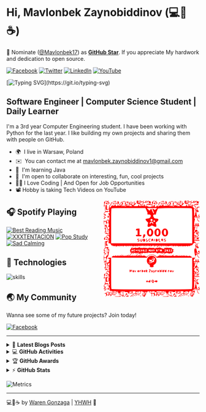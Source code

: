 <!-- Hi 👋 My name is Mavlonbek Zaynobiddinov
============================
<p align="center">
  <a href="https://github.com/DenverCoder1/readme-typing-svg"><img src="https://readme-typing-svg.herokuapp.com?color=%2336BCF7&lines=Full+stack+Web+Developer;Love+Coding;Good+at+Python;Always-Learning&font=Fira%20Code&center=true&width=440&height=45&color=f75c7e&vCenter=true&size=22"></a>
</p>

Software Engineer | Computer Science Student | Daily Learner
-----------------------------------------------------------------

I'm a 3rd year Computer Engineering student. I have been working with Python for the last year. I like building my own projects and sharing them with people on GitHub.

* 🌍  I live in Warsaw, Poland
* ✉️  You can contact me at [mavlonbek.zaynobiddinov1@gmail.com](mailto:mavlonbek.zaynobiddinov1@gmail.com)
* 🧠  I'm learning  Java
* 🤝  I'm open to collaborate on interesting, fun, cool projects
* 👨‍💻  I Love Coding | And Open for Job Opportunities
* 📽️  Hobby is taking Tech Videos on YouTube


### Skills
<p align="left">
<a href="https://www.python.org/" target="_blank" rel="noreferrer"><img src="https://raw.githubusercontent.com/danielcranney/readme-generator/main/public/icons/skills/python-colored.svg" width="36" height="36" alt="Python" /></a>
<a href="https://developer.mozilla.org/en-US/docs/Web/JavaScript" target="_blank" rel="noreferrer"><img src="https://raw.githubusercontent.com/danielcranney/readme-generator/main/public/icons/skills/javascript-colored.svg" width="36" height="36" alt="Javascript" /></a>
<a href="https://docs.microsoft.com/en-us/dotnet/csharp/" target="_blank" rel="noreferrer"><img src="https://raw.githubusercontent.com/danielcranney/readme-generator/main/public/icons/skills/csharp-colored.svg" width="36" height="36" alt="C#" /></a>
<a href="https://www.oracle.com/java/" target="_blank" rel="noreferrer"><img src="https://raw.githubusercontent.com/danielcranney/readme-generator/main/public/icons/skills/java-colored.svg" width="36" height="36" alt="Java" /></a>
<a href="https://developer.mozilla.org/en-US/docs/Glossary/HTML5" target="_blank" rel="noreferrer"><img src="https://raw.githubusercontent.com/danielcranney/readme-generator/main/public/icons/skills/html5-colored.svg" width="36" height="36" alt="HTML5" /></a>
<a href="https://reactjs.org/" target="_blank" rel="noreferrer"><img src="https://raw.githubusercontent.com/danielcranney/readme-generator/main/public/icons/skills/react-colored.svg" width="36" height="36" alt="React" /></a>
<a href="https://getbootstrap.com/" target="_blank" rel="noreferrer"><img src="https://raw.githubusercontent.com/danielcranney/readme-generator/main/public/icons/skills/bootstrap-colored.svg" width="36" height="36" alt="Bootstrap" /></a>
<a href="https://www.mongodb.com/" target="_blank" rel="noreferrer"><img src="https://raw.githubusercontent.com/danielcranney/readme-generator/main/public/icons/skills/mongodb-colored.svg" width="36" height="36" alt="MongoDB" /></a>
<a href="https://www.mysql.com/" target="_blank" rel="noreferrer"><img src="https://raw.githubusercontent.com/danielcranney/readme-generator/main/public/icons/skills/mysql-colored.svg" width="36" height="36" alt="MySQL" /></a>
<a href="https://www.postgresql.org/" target="_blank" rel="noreferrer"><img src="https://raw.githubusercontent.com/danielcranney/readme-generator/main/public/icons/skills/postgresql-colored.svg" width="36" height="36" alt="PostgreSQL" /></a>
<a href="https://flask.palletsprojects.com/en/2.0.x/" target="_blank" rel="noreferrer"><img src="https://raw.githubusercontent.com/danielcranney/readme-generator/main/public/icons/skills/flask-colored.svg" width="36" height="36" alt="Flask" /></a>
<a href="https://www.djangoproject.com/" target="_blank" rel="noreferrer"><img src="https://raw.githubusercontent.com/danielcranney/readme-generator/main/public/icons/skills/django-colored.svg" width="36" height="36" alt="Django" /></a>
<a href="https://ethereum.org/en/" target="_blank" rel="noreferrer"><img src="https://raw.githubusercontent.com/danielcranney/readme-generator/main/public/icons/skills/ethereum-colored.svg" width="36" height="36" alt="Ethereum" /></a>
</p>

### Socials
<a href="https://www.linkedin.com/in/mavlonbek-zaynobiddinov-9a34a61b6" target="_blank" rel="noreferrer"><img src="https://raw.githubusercontent.com/danielcranney/readme-generator/main/public/icons/socials/linkedin.svg" width="45" height="45" /></a><a href="https://stackoverflow.com/users/17987927/mavlonbek-zaynobiddinov" target="_blank" rel="noreferrer"><img src="https://raw.githubusercontent.com/danielcranney/readme-generator/main/public/icons/socials/stackoverflow.svg" width="45" height="45" /></a><a href="https://www.youtube.com/channel/UCaia8ddKiC7B2xqZUCwahTg/videos" target="_blank" rel="noreferrer"> <img src="https://www.logo.wine/a/logo/YouTube/YouTube-Icon-Full-Color-Logo.wine.svg" width="45" height="45" /></a><a href="https://www.instagram.com/mz_vlogs_/?hl=en" target="_blank" rel="noreferrer"> <img src="https://www.logo.wine/a/logo/Instagram/Instagram-Logo.wine.svg" width="45" height="45" /></a>






### Badges

<b>My GitHub Stats</b>


<img align="left" width="47%" height="200px" src="https://awesome-github-stats.azurewebsites.net/user-stats/Mavlonbek17?cardType=level&theme=react"/>

<img align="right" width="47%" height="200px" src="https://github-readme-stats.vercel.app/api/top-langs/?username=Mavlonbek17&layout=compact&cardType=level&theme=react"/>

<b>Top Repositories</b>

<div width="100%" align="center">
<a href="https://github.com/Mavlonbek17/ToDoApp" align="right"><img align="right" width="45%" src="https://github-readme-stats.vercel.app/api/pin/?username=Mavlonbek17&repo=ToDoApp&title_color=0891b2&text_color=ffffff&icon_color=0891b2&bg_color=1c1917&hide_border=true&locale=en" /></a></div><br /><br /><br /><br /><br /><br /><br />
</div> -->





# Hi, Mavlonbek Zaynobiddinov (💻💖☕)

📢 Nominate ([@Mavlonbek17](https://github.com/Mavlonbek17)) as **[GitHub Star](https://stars.github.com/nominate)**. If you appreciate My hardwork and dedication to open source.

[![Facebook](https://img.shields.io/badge/Facebook-%231877F2.svg?&style=flat-square&logo=facebook&logoColor=white)](https://m.facebook.com/mavlonbek.zaynobiddinov.3?ref=104) [![Twitter](https://img.shields.io/badge/Twitter-%231DA1F2.svg?&style=flat-square&logo=twitter&logoColor=white)](https://twitter.com/Zaynobiddinov_M) [![LinkedIn](https://img.shields.io/badge/LinkedIn-%230077B5.svg?&style=flat-square&logo=linkedin&logoColor=white)](https://www.linkedin.com/in/mavlonbek-zaynobiddinov-9a34a61b6) [![YouTube](https://img.shields.io/badge/YouTube-%23FF0000.svg?&style=flat-square&logo=youtube&logoColor=white)](https://www.youtube.com/channel/UCaia8ddKiC7B2xqZUCwahTg)

[![Typing SVG](https://readme-typing-svg.herokuapp.com?font=comfortaa&color=016EEA&size=24&width=500&lines=Full+stack+Web+Developer;Love+Coding;Good+at+Python;Always-Learning;Nice+to+meet+you...)](https://git.io/typing-svg)

Software Engineer | Computer Science Student | Daily Learner
-----------------------------------------------------------------

I'm a 3rd year Computer Engineering student. I have been working with Python for the last year. I like building my own projects and sharing them with people on GitHub.

* 🌍  I live in Warsaw, Poland
* ✉️  You can contact me at [mavlonbek.zaynobiddinov1@gmail.com](mailto:mavlonbek.zaynobiddinov1@gmail.com)
* 🧠  I'm learning  Java
* 🤝  I'm open to collaborate on interesting, fun, cool projects
* 👨‍💻  I Love Coding | And Open for Job Opportunities
* 📽️  Hobby is taking Tech Videos on YouTube

<!-- markdownlint-disable MD033 -->
<a href="https://www.youtube.com/channel/UCaia8ddKiC7B2xqZUCwahTg"><img src="https://github.com/Mavlonbek17/Mavlonbek17/blob/main/YouTubeSub.svg" width="250" align="right" alt="Waren Gonzaga's Dev Card"/></a>
<!-- markdownlint-enable MD033 -->

## 🎧 Spotify Playing

[![Best Reading Music](https://img.shields.io/badge/Best%20Reading%20Music-%231DB954.svg?&style=flat-square&logo=spotify&logoColor=white)](https://open.spotify.com/track/6VcyHKX0tZvwFYtgJL7IcX?si=710019fc64c44844) [![XXXTENTACION](https://img.shields.io/badge/XXXTENTACION%20Music-%231DB954.svg?&style=flat-square&logo=spotify&logoColor=white)](https://open.spotify.com/track/2ZRo7axmMPeSVUvDbGkJah?si=769f3ac431724d63) [![Pop Study](https://img.shields.io/badge/POP%20Study-%231DB954.svg?&style=flat-square&logo=spotify&logoColor=white)](https://open.spotify.com/playlist/37i9dQZF1DWSoyxGghlqv5?si=8942644900ae4ef9) [![Sad Calming](https://img.shields.io/badge/Sad%20Calming-%231DB954.svg?&style=flat-square&logo=spotify&logoColor=white)](https://open.spotify.com/playlist/37i9dQZF1DX7qK8ma5wgG1?si=83fdcf2eb0cb44ca)

<!-- [![Spotify](https://readme-spotify.warengonzaga.com/api/spotify)](https://open.spotify.com/user/vmt7lpqdatuelp2chw7ur2p2l) -->

## 🔧 Technologies

![skills](https://skillicons.dev/icons?i=html,css,c,cs,js,react,mongodb,mysql,py,django,idea,java,stackoverflow,eclipse,flask,docker,git,bash,jquery,nginx,vscode,bootstrap,discord,github&theme=light)

## 🌏 My Community

Wanna see some of my future projects? Join today!

[![Facebook](https://www.svgrepo.com/show/353655/discord-icon.svg)](https://discord.gg/KzFmddJ2)

<!-- ## 🍀 Sponsors and Supporters

[![BuyMeaCoffee](https://img.shields.io/badge/Buymeacoffee-%23FFDD00.svg?&style=for-the-badge&logo=buy-me-a-coffee&logoColor=black)](https://buymeacoff.ee/warengonzaga) [![Vercel](https://img.shields.io/badge/Vercel-%23000.svg?&style=for-the-badge&logo=vercel&logoColor=white)](https://vercel.com) [![CircleCI](https://img.shields.io/badge/CircleCI-%23000.svg?&style=for-the-badge&logo=CircleCI&logoColor=white)](https://vercel.com) [![GitBook](https://img.shields.io/badge/GitBook-%233884FF.svg?&style=for-the-badge&logo=gitbook&logoColor=white)](https://gitbook.io) [![Digital Ocean](https://img.shields.io/badge/Digital%20Ocean-%230080ff.svg?&style=for-the-badge&logo=digitalocean&logoColor=white)](https://digitalocean.com) [![Deepware](https://img.shields.io/badge/deepware-%23cb2653.svg?&style=for-the-badge&logoColor=white)](https://deepware.ai/) [![NOWPayments](https://img.shields.io/badge/NOWPayments-%2364ACFF.svg?&style=for-the-badge&logoColor=white)](https://nowpayments.io) [![StackHawk](https://img.shields.io/badge/Stackhawk-%2300CBC6.svg?&style=for-the-badge&logoColor=white)](https://stackhawk.com) -->

<!-- and **you**... [buy me a coffee](https://bmc.xyz/warengonzaga) if you love what I do! -->

---

<!-- markdownlint-disable MD033 -->

<details>
    <summary>&#128240 <b>Latest Blogs Posts</b></summary><br/>

<!-- BLOG-POST-LIST:START -->
- [Maintenance Your Windows Machine Like a Pro](https://blog.warengonzaga.com/maintenance-your-windows-machine-like-a-pro)
- [7 Awesome: Free Websites to Learn Web3](https://blog.warengonzaga.com/7-awesome-free-websites-to-learn-web3)
- [7 Awesome: Web Animation Libraries and Frameworks](https://blog.warengonzaga.com/7-awesome-web-animation-libraries-and-frameworks)
- [Organize Your Starred GitHub Repositories Like a Pro](https://blog.warengonzaga.com/organize-your-starred-github-repositories-like-a-pro)
- [The Perfect Domain Name for your JavaScript Library or Framework](https://blog.warengonzaga.com/the-perfect-domain-name-for-your-javascript-library-or-framework)
<!-- BLOG-POST-LIST:END -->

</details>

<details>
    <summary>&#128187 <b>GitHub Activities</b></summary><br/>

<!--START_SECTION:activity-->
<!-- 1. 🗣 Commented on [#12](https://github.com/ndujaLabs/metashu/issues/12) in [ndujaLabs/metashu](https://github.com/ndujaLabs/metashu) -->

<!--END_SECTION:activity-->

</details>

<details>
    <summary>&#127942 <b>GitHub Awards</b></summary><br/>

![Github Trophy](https://github-profile-trophy.vercel.app/?username=Mavlonbek17)

</details>

<details>
    <summary>&#9889 <b>GitHub Stats</b></summary><br/>

[![Waren Gonzaga Github Stats](https://readme-stats.warengonzaga.com/api?username=warengonzaga&show_icons=true&count_private=true)](https://github.com/warengonzaga/github-readme-stats) [![Top Language](https://readme-stats.warengonzaga.com/api/top-langs?username=warengonzaga&layout=compact)](https://github.com/warengonzaga/github-readme-stats)

</details>

<!-- markdownlint-enable MD033 -->

![Metrics](https://github.com/warengonzaga/warengonzaga/blob/main/github-metrics.svg)

---

💻💖☕ by [Waren Gonzaga](https://warengonzaga.com) | [YHWH](https://youtu.be/HHrxS4diLew?t=44) 🙏

[personal website]: https://warengonzaga.com
[business website]: https://wgcompanyhq.com
[biolink]: https://bio.link/warengonzaga
[facebook]: https://facebook.com/warengonzagaofficial
[twitter]: https://twitter.com/warengonzaga
[instagram]: https://instagram.com/wrngnzg
[youtube]: https://youtube.com/warengonzaga